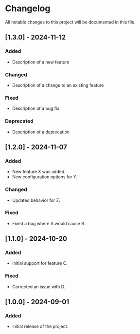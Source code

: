 # Changelog

All notable changes to this project will be documented in this file.

## [1.3.0] - 2024-11-12
### Added
- Description of a new feature

### Changed
- Description of a change to an existing feature

### Fixed
- Description of a bug fix

### Deprecated
- Description of a deprecation

## [1.2.0] - 2024-11-07
### Added
- New feature X was added.
- New configuration options for Y.

### Changed
- Updated behavior for Z.

### Fixed
- Fixed a bug where A would cause B.

## [1.1.0] - 2024-10-20
### Added
- Initial support for feature C.

### Fixed
- Corrected an issue with D.

## [1.0.0] - 2024-09-01
### Added
- Initial release of the project.
